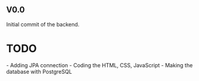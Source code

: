   <h2>V0.0</h2>
Initial commit of the backend.

  <h1>TODO</h1>
- Adding JPA connection
- Coding the HTML, CSS, JavaScript 
- Making the database with PostgreSQL
